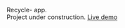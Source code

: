 Recycle- app.<br>
Project under construction.
<a href="https://9krolik.github.io/recycle-app/">Live demo</a>
